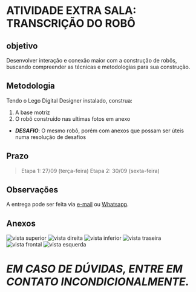 # ATIVIDADE EXTRA SALA: TRANSCRIÇÃO DO ROBÔ

## objetivo
Desenvolver interação e conexão maior com a construção de robôs, buscando compreender as técnicas e metodologias para sua construção.

## Metodologia
Tendo o Lego Digital Designer instalado, construa:
 1. A base motriz
 2. O robô construído nas ultimas fotos em anexo
 - _**DESAFIO**_: O mesmo robô, porém com anexos que possam ser úteis numa resolução de desafios

## Prazo
> Etapa 1: 27/09 (terça-feira)
> Etapa 2: 30/09 (sexta-feira)

## Observações
A entrega pode ser feita via [e-mail]( mailto:contatojoaolucas71@gmail.com?Subject:Montagem%20Robótica ) ou [Whatsapp](http://wa.me/5584991412865).

## Anexos

![vista superior](notion://www.notion.so/image/https%3A%2F%2Fs3-us-west-2.amazonaws.com%2Fsecure.notion-static.com%2Fee8942ad-1dac-44c5-9c78-1a6ebda44f4a%2FWhatsApp_Image_2022-09-23_at_11.59.28_(1).jpeg?table=block&id=72c76ed7-909d-4430-91bb-8f437515ab6c&spaceId=df530b14-9a36-427c-9b82-1d9e91af497b&width=1340&userId=58fe9430-62ee-4bdf-8774-b87dd4f21310&cache=v2)
![vista direita](notion://www.notion.so/image/https%3A%2F%2Fs3-us-west-2.amazonaws.com%2Fsecure.notion-static.com%2F894256e6-4eb3-4406-9c5e-606bab832eea%2FWhatsApp_Image_2022-09-23_at_11.59.28.jpeg?table=block&id=32abe652-7028-485b-b08e-f6250a5d9379&spaceId=df530b14-9a36-427c-9b82-1d9e91af497b&width=1150&userId=58fe9430-62ee-4bdf-8774-b87dd4f21310&cache=v2)
![vista inferior](notion://www.notion.so/image/https%3A%2F%2Fs3-us-west-2.amazonaws.com%2Fsecure.notion-static.com%2Fc588b7a5-28ec-4c87-8cfc-554af4fbd661%2FWhatsApp_Image_2022-09-23_at_11.59.27.jpeg?table=block&id=4a661bcc-c621-4bd0-8fca-8eae67f818b1&spaceId=df530b14-9a36-427c-9b82-1d9e91af497b&width=2000&userId=58fe9430-62ee-4bdf-8774-b87dd4f21310&cache=v2)
![vista traseira](notion://www.notion.so/image/https%3A%2F%2Fs3-us-west-2.amazonaws.com%2Fsecure.notion-static.com%2F3218bd18-d242-4d4d-b4ba-d316e61641f7%2FWhatsApp_Image_2022-09-23_at_11.59.25_(2).jpeg?table=block&id=47d69af7-da01-4612-b5de-36c162940836&spaceId=df530b14-9a36-427c-9b82-1d9e91af497b&width=2000&userId=58fe9430-62ee-4bdf-8774-b87dd4f21310&cache=v2)
![vista frontal](notion://www.notion.so/image/https%3A%2F%2Fs3-us-west-2.amazonaws.com%2Fsecure.notion-static.com%2Ff3a84b79-028b-453e-9aca-657f0247c695%2FWhatsApp_Image_2022-09-23_at_11.59.25_(1).jpeg?table=block&id=138d7469-ea8d-4342-b7d1-28adbac7b515&spaceId=df530b14-9a36-427c-9b82-1d9e91af497b&width=2000&userId=58fe9430-62ee-4bdf-8774-b87dd4f21310&cache=v2)
![vista esquerda](notion://www.notion.so/image/https%3A%2F%2Fs3-us-west-2.amazonaws.com%2Fsecure.notion-static.com%2F462a1602-ca6c-4e1a-a329-dddefd17ef0c%2FWhatsApp_Image_2022-09-23_at_11.59.25.jpeg?table=block&id=49a75d4e-b4c0-4344-abd2-ded4e2e4fdc3&spaceId=df530b14-9a36-427c-9b82-1d9e91af497b&width=2000&userId=58fe9430-62ee-4bdf-8774-b87dd4f21310&cache=v2)


# _**EM CASO DE DÚVIDAS, ENTRE EM CONTATO INCONDICIONALMENTE.**_